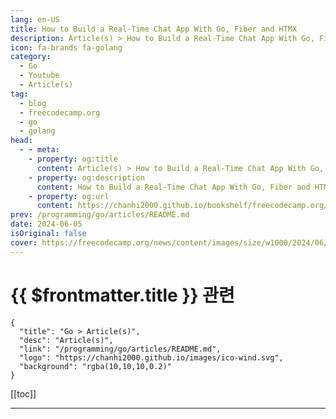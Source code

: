 ```yaml
---
lang: en-US
title: How to Build a Real-Time Chat App With Go, Fiber and HTMX
description: Article(s) > How to Build a Real-Time Chat App With Go, Fiber and HTMX
icon: fa-brands fa-golang
category: 
  - Go
  - Youtube
  - Article(s)
tag: 
  - blog
  - freecodecamp.org
  - go
  - golang
head:
  - - meta:
    - property: og:title
      content: Article(s) > How to Build a Real-Time Chat App With Go, Fiber and HTMX
    - property: og:description
      content: How to Build a Real-Time Chat App With Go, Fiber and HTMX
    - property: og:url
      content: https://chanhi2000.github.io/bookshelf/freecodecamp.org/real-time-chat-with-go-fiber-htmx.html
prev: /programming/go/articles/README.md
date: 2024-06-05
isOriginal: false
cover: https://freecodecamp.org/news/content/images/size/w1000/2024/06/websocket.png
---
```


# {{ $frontmatter.title }} 관련

```component VPCard
{
  "title": "Go > Article(s)",
  "desc": "Article(s)",
  "link": "/programming/go/articles/README.md",
  "logo": "https://chanhi2000.github.io/images/ico-wind.svg",
  "background": "rgba(10,10,10,0.2)"
}
```

[[toc]]

---

<SiteInfo
  name="How to Build a Real-Time Chat App With Go, Fiber and HTMX"
  desc="In this tutorial, you'll build a simple real-time chat app using Go, Fiber and HTMX.  You will learn how to leverage the versatility of Fiber by making use of a WebSocket. You'll also learn how to create a reactive frontend without the use of JavaScript..."
  url="https://freecodecamp.org/news/real-time-chat-with-go-fiber-htmx/"
  logo="https://cdn.freecodecamp.org/universal/favicons/favicon.ico"
  preview="https://freecodecamp.org/news/content/images/size/w1000/2024/06/websocket.png"/>

<!-- TODO: 작성 -->

